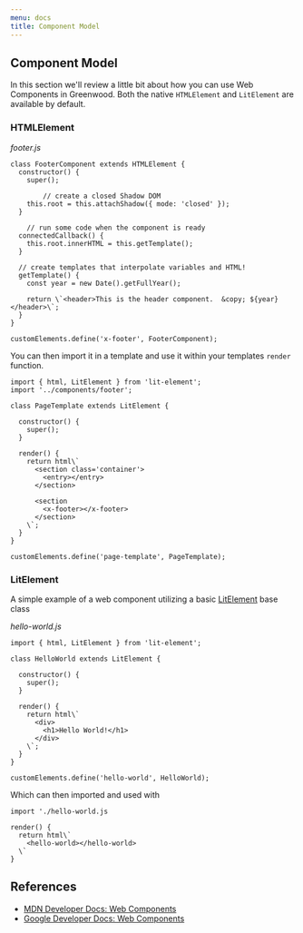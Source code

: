 ```yaml
---
menu: docs
title: Component Model
---
```


## Component Model
In this section we'll review a little bit about how you can use Web Components in Greenwood.  Both the native `HTMLElement` and `LitElement` are available by default.

### HTMLElement

_footer.js_
```render javascript
class FooterComponent extends HTMLElement {
  constructor() {
    super();

		// create a closed Shadow DOM
    this.root = this.attachShadow({ mode: 'closed' });
  }

	// run some code when the component is ready
  connectedCallback() {
    this.root.innerHTML = this.getTemplate();
  }

  // create templates that interpolate variables and HTML!
  getTemplate() {
    const year = new Date().getFullYear();

    return \`<header>This is the header component.  &copy; ${year}</header>\`;
  }
}

customElements.define('x-footer', FooterComponent);
```

You can then import it in a template and use it within your templates `render` function.

```render javascript
import { html, LitElement } from 'lit-element';
import '../components/footer';

class PageTemplate extends LitElement {

  constructor() {
    super();
  }

  render() {
    return html\`
      <section class='container'>
        <entry></entry>
      </section>

      <section
        <x-footer></x-footer>
      </section>
    \`;
  }
}

customElements.define('page-template', PageTemplate);
```


### LitElement
A simple example of a web component utilizing a basic [LitElement](https://lit-element.polymer-project.org/) base class

_hello-world.js_
```render javascript
import { html, LitElement } from 'lit-element';

class HelloWorld extends LitElement {

  constructor() {
    super();
  }

  render() {
    return html\`
      <div>
        <h1>Hello World!</h1>
      </div>
    \`;
  }
}

customElements.define('hello-world', HelloWorld);
```

Which can then imported and used with

```render javascript
import './hello-world.js

render() {
  return html\`
    <hello-world></hello-world>
  \`
}
```

## References
- [MDN Developer Docs: Web Components](https://developer.mozilla.org/en-US/docs/Web/Web_Components)
- [Google Developer Docs: Web Components](https://developers.google.com/web/fundamentals/web-components/)